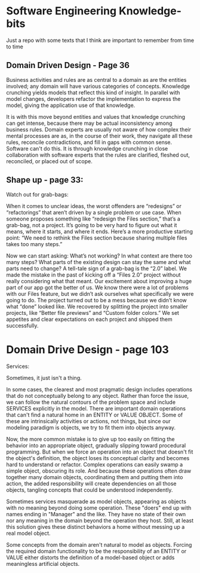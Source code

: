 # Software Engineering Knowledge-bits
Just a repo with some texts that I think are important to remember from time to time

## Domain Driven Design - Page 36

Business activities and rules are as central to a domain as are the entities involved; any domain will have various categories of concepts. Knowledge crunching yields models that reflect this kind of insight. In parallel with model changes, developers refactor the implementation to express the model, giving the application use of that knowledge.

It is with this move beyond entities and values that knowledge crunching can get intense, because there may be actual inconsistency among business rules. Domain experts are usually not aware of how complex their mental processes are as, in the course of their work, they navigate all these rules, reconcile contradictions, and fill in gaps with common sense. Software can't do this. It is through knowledge crunching in close collaboration with software experts that the rules are clarified, fleshed out, reconciled, or placed out of scope.

## Shape up - page 33:

Watch out for grab-bags:

When it comes to unclear ideas, the worst offenders are “redesigns” or “refactorings” that aren’t driven by a single problem or
use case. When someone proposes something like “redesign the
Files section,” that’s a grab-bag, not a project. It’s going to be very
hard to figure out what it means, where it starts, and where it ends.
Here’s a more productive starting point: “We need to rethink the
Files section because sharing multiple files takes too many steps.” 

Now we can start asking: What’s not working? In what context are
there too many steps? What parts of the existing design can stay the
same and what parts need to change?
A tell-tale sign of a grab-bag is the “2.0” label. We made the mistake
in the past of kicking off a “Files 2.0” project without really considering what that meant. Our excitement about improving a huge part
of our app got the better of us. We know there were a lot of problems with our Files feature, but we didn’t ask ourselves what specifically we were going to do. The project turned out to be a mess
because we didn’t know what “done” looked like. We recovered by
splitting the project into smaller projects, like “Better file previews”
and “Custom folder colors.” We set appetites and clear expectations
on each project and shipped them successfully.

# Domain Drive Design - page 103

Services:

Sometimes, it just isn't a thing.

In some cases, the clearest and most pragmatic design includes operations that do not
conceptually belong to any object. Rather than force the issue, we can follow the natural contours
of the problem space and include SERVICES explicitly in the model.
There are important domain operations that can't find a natural home in an ENTITY or VALUE
OBJECT. Some of these are intrinsically activities or actions, not things, but since our modeling
paradigm is objects, we try to fit them into objects anyway.

Now, the more common mistake is to give up too easily on fitting the behavior into an appropriate
object, gradually slipping toward procedural programming. But when we force an operation into an
object that doesn't fit the object's definition, the object loses its conceptual clarity and becomes
hard to understand or refactor. Complex operations can easily swamp a simple object, obscuring
its role. And because these operations often draw together many domain objects, coordinating
them and putting them into action, the added responsibility will create dependencies on all those
objects, tangling concepts that could be understood independently.

Sometimes services masquerade as model objects, appearing as objects with no meaning beyond
doing some operation. These "doers" end up with names ending in "Manager" and the like. They
have no state of their own nor any meaning in the domain beyond the operation they host. Still, at
least this solution gives these distinct behaviors a home without messing up a real model object.

Some concepts from the domain aren't natural to model as objects. Forcing the
required domain functionality to be the responsibility of an ENTITY or VALUE either
distorts the definition of a model-based object or adds meaningless artificial objects.
